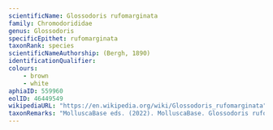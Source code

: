 ```yaml
---
scientificName: Glossodoris rufomarginata
family: Chromodorididae
genus: Glossodoris
specificEpithet: rufomarginata
taxonRank: species
scientificNameAuthorship: (Bergh, 1890)
identificationQualifier: 
colours:
    - brown
    - white
aphiaID: 559960
eolID: 46449549
wikipediaURL: "https://en.wikipedia.org/wiki/Glossodoris_rufomarginata"
taxonRemarks: "MolluscaBase eds. (2022). MolluscaBase. Glossodoris rufomarginata (Bergh, 1890). Accessed through: World Register of Marine Species at: https://www.marinespecies.org/aphia.php?p=taxdetails&id=559960 on 2022-02-24"
---
```

